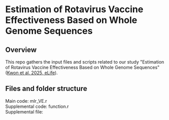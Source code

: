 # Estimation of Rotavirus Vaccine Effectiveness Based on Whole Genome Sequences

## Overview
This repo gathers the input files and scripts related to our study "Estimation of Rotavirus Vaccine Effectiveness Based on Whole Genome Sequences" ([Kwon et al. 2025, eLife](https://elifesciences.org/reviewed-preprints/104086)). 

## Files and folder structure <br>
Main code: mlr_VE.r       
Supplemental code: function.r      
Supplemental file: 
